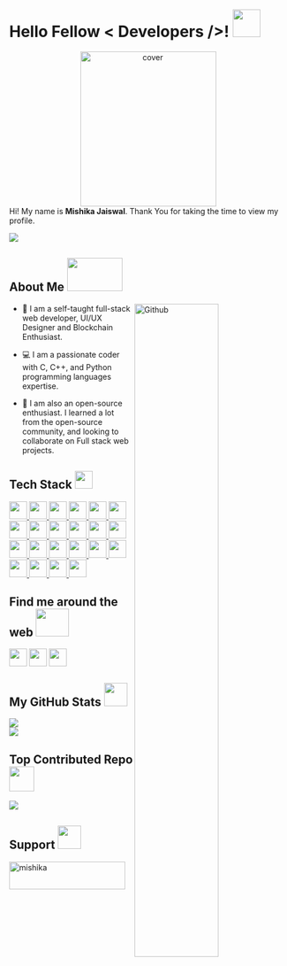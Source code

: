 <h1> Hello Fellow < Developers />! <img src = "https://raw.githubusercontent.com/rahulbanerjee26/githubProfileReadmeGenerator/main/gifs/wave.gif" width = 50px height='50px'> </h1>
<div align="center">
<img width="70%" height = "280px" src="https://media.giphy.com/media/aIJDrOomj81MQZz2uO/giphy.gif" alt="cover" />
</div>

<div size='20px'> Hi! My name is <b>Mishika Jaiswal</b>. Thank You for taking the time to view my profile.
</div>

<p align='center'>
  
[![](https://visitcount.itsvg.in/api?id=mishikaa&icon=0&color=1)](https://visitcount.itsvg.in)

</p>

<h2> About Me <img src = "https://media.giphy.com/media/2bvcIZuvnBkWxb68Bx/giphy.gif" width = 100px height='60px'></h2>

<img width="55%" align="right" alt="Github" src="https://raw.githubusercontent.com/rahulbanerjee26/githubProfileReadmeGenerator/47a1a7b035154ce002fffc42e803b6ca8acbc4f3/gifs/git-header.svg" />


- 🔭 I am a self-taught full-stack web developer, UI/UX Designer and Blockchain Enthusiast.

- 💻 I am  a passionate coder with C, C++, and Python programming languages expertise.
  
- 🌱 I am also an open-source enthusiast.
I learned a lot from the open-source community, and looking to collaborate on Full stack web projects.

<h2> Tech Stack <img src = "https://raw.githubusercontent.com/rahulbanerjee26/githubProfileReadmeGenerator/main/gifs/code.gif" width = 32px height=32px> </h2>
<a href= https://github.com/https://github.com/mishikaa?tab=repositories&q=&type=&language=python&sort= > <img width ='32px' height='32px' src ='https://raw.githubusercontent.com/rahulbanerjee26/githubAboutMeGenerator/main/icons/python.svg'> </a>
<a href= https://github.com/https://github.com/mishikaa?tab=repositories&q=&type=&language=c&sort= > <img width ='32px' height='32px' src ='https://raw.githubusercontent.com/rahulbanerjee26/githubAboutMeGenerator/main/icons/c.svg'> </a>
<a href= https://github.com/https://github.com/mishikaa?tab=repositories&q=&type=&language=cpp&sort= > <img width ='32px' height='32px' src ='https://raw.githubusercontent.com/rahulbanerjee26/githubAboutMeGenerator/main/icons/cpp.svg'> </a>
<a href= https://github.com/https://github.com/mishikaa?tab=repositories&q=&type=&language=html&sort= > <img width ='32px' height='32px' src ='https://raw.githubusercontent.com/rahulbanerjee26/githubAboutMeGenerator/main/icons/html.svg'> </a>
<a href= https://github.com/https://github.com/mishikaa?tab=repositories&q=&type=&language=css&sort= > <img width ='32px' height='32px' src ='https://raw.githubusercontent.com/rahulbanerjee26/githubAboutMeGenerator/main/icons/css.svg'> </a>
<a href= https://github.com/https://github.com/mishikaa?tab=repositories&q=&type=&language=javascript&sort= > <img width ='32px' height='32px' src ='https://raw.githubusercontent.com/rahulbanerjee26/githubAboutMeGenerator/main/icons/javascript.svg'> </a>
<a href= https://github.com/https://github.com/mishikaa?tab=repositories&q=&type=&language=mongodb&sort= > <img width ='32px' height='32px' src ='https://raw.githubusercontent.com/rahulbanerjee26/githubAboutMeGenerator/main/icons/mongodb.svg'> </a>
<a href= https://github.com/https://github.com/mishikaa?tab=repositories&q=&type=&language=postgresql&sort= > <img width ='32px' height='32px' src ='https://raw.githubusercontent.com/rahulbanerjee26/githubAboutMeGenerator/main/icons/postgresql.svg'> </a>
<a href= https://github.com/https://github.com/mishikaa?tab=repositories&q=&type=&language=nodejs&sort= > <img width ='32px' height='32px' src ='https://raw.githubusercontent.com/rahulbanerjee26/githubAboutMeGenerator/main/icons/nodejs.svg'> </a>
<a href= https://github.com/https://github.com/mishikaa?tab=repositories&q=&type=&language=socketio&sort= > <img width ='32px' height='32px' src ='https://cdn.icon-icons.com/icons2/2389/PNG/512/socket_io_logo_icon_144874.png'> </a>
<a href= https://github.com/https://github.com/mishikaa?tab=repositories&q=&type=&language=figma&sort= > <img width ='32px' height='32px' src ='https://raw.githubusercontent.com/rahulbanerjee26/githubAboutMeGenerator/main/icons/express.svg'> </a>
<a href= https://github.com/https://github.com/mishikaa?tab=repositories&q=&type=&language=tailwind&sort= > <img width ='32px' height='32px' src ='https://raw.githubusercontent.com/rahulbanerjee26/githubAboutMeGenerator/main/icons/tailwind.svg'> </a>
<a href= https://github.com/https://github.com/mishikaa?tab=repositories&q=&type=&language=postman&sort= > <img width ='32px' height='32px' src ='https://raw.githubusercontent.com/rahulbanerjee26/githubAboutMeGenerator/main/icons/postman.svg'> </a>
<a href= https://github.com/https://github.com/mishikaa?tab=repositories&q=&type=&language=reactjs&sort= > <img width ='32px' height='32px' src ='https://raw.githubusercontent.com/rahulbanerjee26/githubAboutMeGenerator/main/icons/reactjs.svg'> </a>
<a href= https://github.com/https://github.com/mishikaa?tab=repositories&q=&type=&language=redux&sort= > <img width ='32px' height='32px' src ='https://raw.githubusercontent.com/rahulbanerjee26/githubAboutMeGenerator/main/icons/redux.svg'> </a>
<a href= https://github.com/https://github.com/mishikaa?tab=repositories&q=&type=&language=nextjs&sort= > <img width ='32px' height='32px' src ='https://raw.githubusercontent.com/rahulbanerjee26/githubAboutMeGenerator/main/icons/nextjs.svg'> </a>
<a href= https://github.com/https://github.com/mishikaa?tab=repositories&q=&type=&language=threejs&sort= > <img width ='32px' height='32px' src ='https://uxwing.com/wp-content/themes/uxwing/download/brands-and-social-media/three-js-icon.svg'> </a>
<a href= https://github.com/https://github.com/mishikaa?tab=repositories&q=&type=&language=git&sort= > <img width ='32px' height='32px' src ='https://raw.githubusercontent.com/rahulbanerjee26/githubAboutMeGenerator/main/icons/git.svg'> </a>
<a href= https://github.com/https://github.com/mishikaa?tab=repositories&q=&type=&language=bootstrap&sort= > <img width ='32px' height='32px' src ='https://raw.githubusercontent.com/rahulbanerjee26/githubAboutMeGenerator/main/icons/bootstrap.svg'> </a>
<a href= https://github.com/https://github.com/mishikaa?tab=repositories&q=&type=&language=firebase&sort= > <img width ='32px' height='32px' src ='https://raw.githubusercontent.com/rahulbanerjee26/githubAboutMeGenerator/main/icons/firebase.svg'> </a>
<a href= https://github.com/https://github.com/mishikaa?tab=repositories&q=&type=&language=figma&sort= > <img width ='32px' height='32px' src ='https://raw.githubusercontent.com/rahulbanerjee26/githubAboutMeGenerator/main/icons/figma.svg'> </a>
<a href= https://github.com/https://github.com/mishikaa?tab=repositories&q=&type=&language=canva&sort= > <img width ='32px' height='32px' src ='https://uxwing.com/wp-content/themes/uxwing/download/brands-and-social-media/canva-icon.svg'> </a>

<h2> Find me around the web <img src='https://raw.githubusercontent.com/rahulbanerjee26/githubProfileReadmeGenerator/main/gifs/handShake.gif' width="60px" height=50px> </h2>
<a href = 'https://www.linkedin.com/in/https://www.linkedin.com/in/mishika16/'> <img width = '32px' align= 'center' src="https://raw.githubusercontent.com/rahulbanerjee26/githubAboutMeGenerator/main/icons/linked-in-alt.svg"/></a> 
<a href = 'https://mishikajaiswal.netlify.app/'> <img width = '32px' align= 'center' src="https://raw.githubusercontent.com/rahulbanerjee26/githubAboutMeGenerator/main/icons/portfolio.png"/></a> 
<a href = 'https://www.github.com/https://github.com/mishikaa'> <img width = '32px' align= 'center' src="https://raw.githubusercontent.com/rahulbanerjee26/githubAboutMeGenerator/main/icons/github.svg"/></a> 


<h2> My GitHub Stats <img src='https://media.giphy.com/media/CwTvSiWflgCGKgz5eb/giphy.gif' width='42px' height=42px> </h2>

![](https://github-readme-stats.vercel.app/api?username=mishikaa&theme=highcontrast&hide_border=false&include_all_commits=true&count_private=false)<br/>
![](https://github-readme-streak-stats.herokuapp.com/?user=mishikaa&theme=highcontrast&hide_border=false)<br/>

<h2> Top Contributed Repo<img src='https://media.giphy.com/media/d8L5peYXGjUf0FWigR/giphy.gif' width='45px'> </h2>

![](https://github-contributor-stats.vercel.app/api?username=mishikaa&limit=5&theme=radical&combine_all_yearly_contributions=true)
<br/>

<h2> Support <img src='https://media.giphy.com/media/p9q8VwOEs8qfmDr7hK/giphy.gif' width='42px'> </h2>

<p><a href="https://www.buymeacoffee.com/mishika"> <img src="https://cdn.buymeacoffee.com/buttons/v2/default-yellow.png" height="50" width="210" alt="mishika" /></a></p><br><br>
